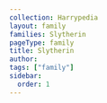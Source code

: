 ```yaml
---
collection: Harrypedia
layout: family
families: Slytherin
pageType: family
title: Slytherin
author:
tags: ["family"]
sidebar:
  order: 1
---
```

